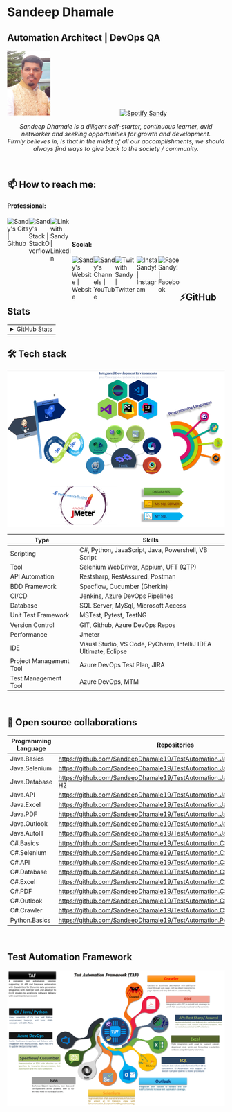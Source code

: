 <!--
**SandeepDhamale19/SandeepDhamale19** is a ✨ _special_ ✨ repository because its `README.md` (this file) appears on your GitHub profile.

Here are some ideas to get you started:

- 🔭 I’m currently working on ...
- 🌱 I’m currently learning ...
- 👯 I’m looking to collaborate on ...
- 🤔 I’m looking for help with ...
- 💬 Ask me about ...
- 📫 How to reach me: ...
- 😄 Pronouns: ...
- ⚡ Fun fact: ...
-->

# Sandeep Dhamale 
## Automation Architect | DevOps QA 
<img src="https://github.com/SandeepDhamale1905/SandeepDhamaleProfile/blob/master/20200126_190259.jpg" alt="Sandeep Dhamale" width="100" height="150"> &nbsp;&nbsp;&nbsp;&nbsp;&nbsp;&nbsp;&nbsp;&nbsp;&nbsp;&nbsp;&nbsp;&nbsp;&nbsp;&nbsp;&nbsp;&nbsp;&nbsp;&nbsp;&nbsp;&nbsp;&nbsp;&nbsp;&nbsp;&nbsp;&nbsp;&nbsp;&nbsp;&nbsp;&nbsp;&nbsp;&nbsp;&nbsp;&nbsp;&nbsp;&nbsp;&nbsp;&nbsp;&nbsp;&nbsp;&nbsp;[<img src="https://now-playing-codestackr.vercel.app/api/spotify-playing" alt="Spotify Sandy" width="350"/>][spotify]
<p><center><i> Sandeep Dhamale is a diligent self-starter, continuous learner, avid
			 networker and seeking opportunities for growth and development. 
	</br>Firmly believes in, is that in the midst of all our accomplishments, we
		 should always find ways to give back to the society / community. 
	</i></center></p>
</br>

## 📫 How to reach me:
<!--<p align="left">	
	<a title="Github" href="https://github.com/SandeepDhamale19" target="_blank"><img src="https://img.shields.io/github/followers/SandeepDhamale19.svg?label=GitHub&style=social%22%20alt=%22GitHub" target="_blank"></a>	
	<a title="LinkedIn" href="https://www.linkedin.com/in/sandeep-dhamale/" target="_blank"><img src="https://img.shields.io/badge/LinkedIn--_.svg?style=social&logo=linkedin" alt="LinkedIn" target="_blank"></a>	
	<!--<a title="Stack Overflow" href="https://stackoverflow.com/users/6879070/sandeep-dhamale"><img height="50" width="100" alt="Stack Overflow" src="https://img.shields.io/endpoint?color=white&label=StackOverflow&logo=stackoverflow&logoColor=stackoverflow&style=social&url=https%3A%2F%2Fshields.redsparr0w.com%2Fstackoverflow"></a>
	<a title="Stack Overflow" href="https://stackoverflow.com/users/6879070/sandeep-dhamale"><img alt="Stack Overflow" src="https://img.shields.io/badge/StackOverflow--white?style=social&logo=stackoverflow"></a>
	<a title="Facebook" href="https://www.facebook.com/sandeep.dhamale" target="_blank"><img src="https://img.shields.io/badge/Facebook-blue.svg?style=flat&logo=facebook" alt="Facebook" target="_blank"></a> 
	<a title="My personal website" href="https://sandeepdhamale.webs.com/" target="_blank"><img height="20" width="80" src="https://img.shields.io/badge/SandeepDhamale-purple?style=flat&logo=SandeepDhamaleWebsite"></a>-->

#### Professional:
<!--[<img align="left" alt="Sandy's Gits | Github" width="22px" src="https://cdn.jsdelivr.net/npm/simple-icons@3.12.0/icons/github.svg" />][website]
[<img align="left" alt="Sandy's Stack | StackOverflow" width="22px" src="https://cdn.jsdelivr.net/npm/simple-icons@3.12.0/icons/stackoverflow.svg" />][stackoverflow]
[<img align="left" alt="Link with Sandy | LinkedIn" width="50px" src="https://cdn.jsdelivr.net/npm/simple-icons@v3/icons/linkedin.svg" />][linkedin]-->
[<img align="left" alt="Sandy's Gits | Github" width="50px" src="https://img.icons8.com/windows/2x/github.png" />][website]
[<img align="left" alt="Sandy's Stack | StackOverflow" width="50px" src="https://img.icons8.com/color/2x/stackoverflow.png" />][stackoverflow]
[<img align="left" alt="Link with Sandy | LinkedIn" width="50px" src="https://img.icons8.com/color/96/000000/linkedin.png" />][linkedin]
</br>
</br>
#### Social:
<!--[<img align="left" alt="Sandy's Website | Website" width="22px" src="https://cdn.jsdelivr.net/npm/simple-icons@3.12.0/icons/internetexplorer.svg" />][website]
[<img align="left" alt="Sandy's Channels | YouTube" width="22px" src="https://cdn.jsdelivr.net/npm/simple-icons@v3/icons/youtube.svg" />][youtube]
[<img align="left" alt="Twit with Sandy | Twitter" width="22px" src="https://cdn.jsdelivr.net/npm/simple-icons@v3/icons/twitter.svg" />][twitter]
[<img align="left" alt="Insta Sandy! | Instagram" width="22px" src="https://cdn.jsdelivr.net/npm/simple-icons@v3/icons/instagram.svg" />][instagram]
[<img align="left" alt="Face Sandy! | Facebook" width="22px" src="https://cdn.jsdelivr.net/npm/simple-icons@v3/icons/facebook.svg" />][instagram]-->
[<img align="left" alt="Sandy's Website | Website" width="50px" src="https://img.icons8.com/fluent/96/000000/domain.png" />][website]
[<img align="left" alt="Sandy's Channels | YouTube" width="50px" src="https://img.icons8.com/color/96/000000/youtube.png" />][youtube]
[<img align="left" alt="Twit with Sandy | Twitter" width="50px" src="https://img.icons8.com/color/96/000000/twitter-squared.png" />][twitter]
[<img align="left" alt="Insta Sandy! | Instagram" width="50px" src="https://img.icons8.com/color/96/000000/instagram-new.png" />][instagram]
[<img align="left" alt="Face Sandy! | Facebook" width="50px" src="https://img.icons8.com/color/96/000000/facebook.png" />][facebook]
</br>
</br>
</br>
## :zap:GitHub Stats
<table border="0" cellspacing="0" cellpadding="0">
	<tr>
		<td>
		<details>
		  <summary>GitHub Stats</summary>
		  <img align="left" alt="Sandy's GitHub Stats" src="https://github-readme-stats.codestackr.vercel.app/api?username=SandeepDhamale19&show_icons=true&hide_border=true"" />
		</details>
		</td>
	</tr>
</table>
</p>
		
<!--
## 📫 Github Summary:

<p align="center">
	<img src="https://github-readme-stats.vercel.app/api/?username=SandeepDhamale19&show_icons=true&title_color=3380C4&icon_color=3380C4&text_color=edf2f7&bg_color=151515"></img>
</p>-->

## 🛠️ Tech stack
<!--<img src="https://github.com/SandeepDhamale1905/SandeepDhamaleProfile/blob/master/Logos/Tools_2_30.png" alt="Test Automation Tools" width="350" height="220"><img src="https://github.com/SandeepDhamale1905/SandeepDhamaleProfile/blob/master/Logos/VerticalLine.png" alt="Vertical Line" height="180" width="4"><img src="https://github.com/SandeepDhamale1905/SandeepDhamaleProfile/blob/master/Logos/Databases.png" alt="Databases" width="260" height="220"></br></br>
<img src="https://github.com/SandeepDhamale1905/SandeepDhamaleProfile/blob/master/Logos/Programming Languages.png" alt="Programming Languages" width="250" height="300"><img src="https://github.com/SandeepDhamale1905/SandeepDhamaleProfile/blob/master/Logos/VerticalLine.png" alt="Vertical Line" height="180" width="4"><img src="https://github.com/SandeepDhamale1905/SandeepDhamaleProfile/blob/master/Logos/CICD.png" alt="DevOps: CI-CD" width="300"></br></br><img src="https://github.com/SandeepDhamale1905/SandeepDhamaleProfile/blob/master/Logos/IDEs.png" alt="IDEs" width="350"><img src="https://github.com/SandeepDhamale1905/SandeepDhamaleProfile/blob/master/Logos/VerticalLine.png" alt="Vertical Line" height="180" width="4"><img src="https://github.com/SandeepDhamale1905/SandeepDhamaleProfile/blob/master/Logos/PerformanceTesting.png" alt="Performance Testing" width="330" height="220">-->
<img src="https://github.com/SandeepDhamale1905/SandeepDhamaleProfile/blob/master/Logos/AllInOne.png" alt="Tech Stack" width="1000">

| Type         | Skills            |
| -------------- | ---------          |
| Scripting    | C#, Python, JavaScript, Java, Powershell, VB Script |
| Tool    | Selenium WebDriver, Appium, UFT (QTP) |
| API Automation    | Restsharp, RestAssured, Postman |
| BDD Framework    | Specflow, Cucumber (Gherkin) |
| CI/CD    | Jenkins, Azure DevOps Pipelines|
| Database    | SQL Server, MySql, Microsoft Access |
| Unit Test Framework    | MSTest, Pytest, TestNG |
| Version Control    | GIT, Github, Azure DevOps Repos |
| Performance    | Jmeter |
| IDE    | Visusl Studio, VS Code, PyCharm, IntelliJ IDEA Ultimate, Eclipse |
| Project Management Tool    | Azure DevOps Test Plan, JIRA |
| Test Management Tool    | Azure DevOps, MTM|
<br/>

## 👯 Open source collaborations
|Programming Language |Repositories |
| -------------- | ---------          |
|Java.Basics   | https://github.com/SandeepDhamale19/TestAutomation.Java.Basics|
|Java.Selenium | https://github.com/SandeepDhamale19/TestAutomation.Java.Selenium|
|Java.Database | https://github.com/SandeepDhamale19/TestAutomation.Java.Database.MySQL-H2|
|Java.API      | https://github.com/SandeepDhamale19/TestAutomation.Java.API.RestAssured|
|Java.Excel    | https://github.com/SandeepDhamale19/TestAutomation.Java.Excel|
|Java.PDF      | https://github.com/SandeepDhamale19/TestAutomation.Java.PDF|
|Java.Outlook  | https://github.com/SandeepDhamale19/TestAutomation.Java.Outlook|
|Java.AutoIT   | https://github.com/SandeepDhamale19/TestAutomation.Java.AutoIT|
|C#.Basics     | https://github.com/SandeepDhamale19/TestAutomation.CSharp.Basics|
|C#.Selenium   | https://github.com/SandeepDhamale19/TestAutomation.CSharp.Selenium|
|C#.API        | https://github.com/SandeepDhamale19/TestAutomation.CSharp.API.Restsharp|
|C#.Database   | https://github.com/SandeepDhamale19/TestAutomation.CSharp.Database.MSSQL|
|C#.Excel      | https://github.com/SandeepDhamale19/TestAutomation.CSharp.Excel|
|C#.PDF        | https://github.com/SandeepDhamale19/TestAutomation.CSharp.PDF|
|C#.Outlook    | https://github.com/SandeepDhamale19/TestAutomation.CSharp.Outlook|
|C#.Crawler    | https://github.com/SandeepDhamale19/TestAutomation.CSharp.Crawler|
|Python.Basics | https://github.com/SandeepDhamale19/TestAutomation.Python.Basics|
<br/>

## Test Automation Framework
<img src="https://github.com/SandeepDhamale1905/SandeepDhamaleProfile/blob/master/Logos/Framework_Java_Selenium.png" alt="Test Automation Framework">

[website]: https://sandeepdhamale.webs.com
[github]: https://github.com/SandeepDhamale19
[stackoverflow]: https://stackoverflow.com/users/6879070/sandeep-dhamale
[twitter]: https://twitter.com/TwitTheHero
[youtube]: https://www.youtube.com/user/Sandy007d
[instagram]: https://www.instagram.com/sandeep.dhamale
[linkedin]: https://www.linkedin.com/in/sandeep-dhamale
[facebook]: https://www.facebook.com/Sandeep.Dhamale.19
[facebook]: https://www.facebook.com/Sandeep.Dhamale.19
[spotify]: https://open.spotify.com/user/4jago3eor9bhzhpmna5693ynt
